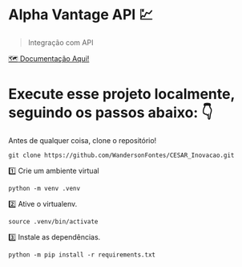 # Alpha Vantage API :chart:
>Integração com API 

[:world_map: Documentação Aqui!](https://www.alphavantage.co/documentation/)

# Execute esse projeto localmente, seguindo os passos abaixo: :point_down:

Antes de qualquer coisa, clone o repositório!
```console
git clone https://github.com/WandersonFontes/CESAR_Inovacao.git
```

:one: Crie um ambiente virtual
```console
python -m venv .venv
```

:two: Ative o virtualenv.
```console
source .venv/bin/activate
```

:three: Instale as dependências.
```console
python -m pip install -r requirements.txt
```


